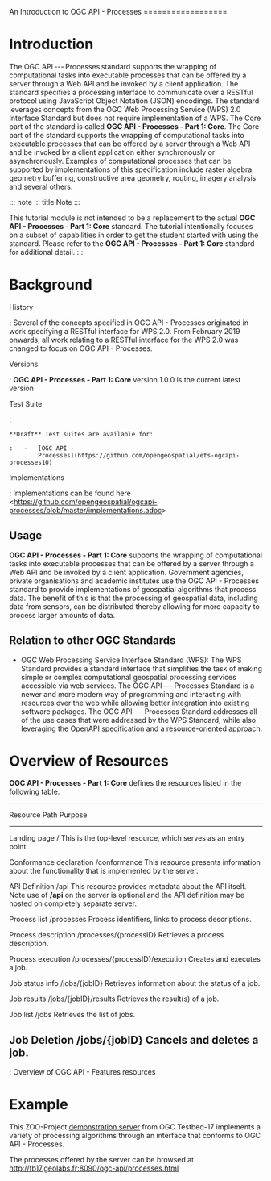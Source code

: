 An Introduction to OGC API - Processes ==================

# Introduction

The OGC API --- Processes standard supports the wrapping of
computational tasks into executable processes that can be offered by a
server through a Web API and be invoked by a client application. The
standard specifies a processing interface to communicate over a RESTful
protocol using JavaScript Object Notation (JSON) encodings. The standard
leverages concepts from the OGC Web Processing Service (WPS) 2.0
Interface Standard but does not require implementation of a WPS. The
Core part of the standard is called **OGC API - Processes - Part 1:
Core**. The Core part of the standard supports the wrapping of
computational tasks into executable processes that can be offered by a
server through a Web API and be invoked by a client application either
synchronously or asynchronously. Examples of computational processes
that can be supported by implementations of this specification include
raster algebra, geometry buffering, constructive area geometry, routing,
imagery analysis and several others.

::: note
::: title
Note
:::

This tutorial module is not intended to be a replacement to the actual
**OGC API - Processes - Part 1: Core** standard. The tutorial
intentionally focuses on a subset of capabilities in order to get the
student started with using the standard. Please refer to the **OGC API -
Processes - Part 1: Core** standard for additional detail.
:::

# Background

History

:   Several of the concepts specified in OGC API - Processes originated
    in work specifying a RESTful interface for WPS 2.0. From February
    2019 onwards, all work relating to a RESTful interface for the WPS
    2.0 was changed to focus on OGC API - Processes.

Versions

:   **OGC API - Processes - Part 1: Core** version 1.0.0 is the current
    latest version

Test Suite

:   

    **Draft** Test suites are available for:

    :   -   [OGC API -
            Processes](https://github.com/opengeospatial/ets-ogcapi-processes10)

Implementations

:   Implementations can be found here
    \<<https://github.com/opengeospatial/ogcapi-processes/blob/master/implementations.adoc>\>

## Usage

**OGC API - Processes - Part 1: Core** supports the wrapping of
computational tasks into executable processes that can be offered by a
server through a Web API and be invoked by a client application.
Government agencies, private organisations and academic institutes use
the OGC API - Processes standard to provide implementations of
geospatial algorithms that process data. The benefit of this is that the
processing of geospatial data, including data from sensors, can be
distributed thereby allowing for more capacity to process larger amounts
of data.

## Relation to other OGC Standards

-   OGC Web Processing Service Interface Standard (WPS): The WPS
    Standard provides a standard interface that simplifies the task of
    making simple or complex computational geospatial processing
    services accessible via web services. The OGC API --- Processes
    Standard is a newer and more modern way of programming and
    interacting with resources over the web while allowing better
    integration into existing software packages. The OGC
    API --- Processes Standard addresses all of the use cases that were
    addressed by the WPS Standard, while also leveraging the OpenAPI
    specification and a resource-oriented approach.

# Overview of Resources

**OGC API - Processes - Part 1: Core** defines the resources listed in
the following table.

  -------------------------------------------------------------------------------
  Resource                     Path                               Purpose
  ---------------------------- ---------------------------------- ---------------
  Landing page                 /                                  This is the
                                                                  top-level
                                                                  resource, which
                                                                  serves as an
                                                                  entry point.

  Conformance declaration      /conformance                       This resource
                                                                  presents
                                                                  information
                                                                  about the
                                                                  functionality
                                                                  that is
                                                                  implemented by
                                                                  the server.

  API Definition               /api                               This resource
                                                                  provides
                                                                  metadata about
                                                                  the API itself.
                                                                  Note use of
                                                                  **/api** on the
                                                                  server is
                                                                  optional and
                                                                  the API
                                                                  definition may
                                                                  be hosted on
                                                                  completely
                                                                  separate
                                                                  server.

  Process list                 /processes                         Process
                                                                  identifiers,
                                                                  links to
                                                                  process
                                                                  descriptions.

  Process description          /processes/{processID}             Retrieves a
                                                                  process
                                                                  description.

  Process execution            /processes/{processID}/execution   Creates and
                                                                  executes a job.

  Job status info              /jobs/{jobID}                      Retrieves
                                                                  information
                                                                  about the
                                                                  status of a
                                                                  job.

  Job results                  /jobs/{jobID}/results              Retrieves the
                                                                  result(s) of a
                                                                  job.

  Job list                     /jobs                              Retrieves the
                                                                  list of jobs.

  Job Deletion                 /jobs/{jobID}                      Cancels and
                                                                  deletes a job.
  -------------------------------------------------------------------------------

  : Overview of OGC API - Features resources

# Example

This ZOO-Project [demonstration
server](http://tb17.geolabs.fr:8090/ogc-api/index.html) from OGC
Testbed-17 implements a variety of processing algorithms through an
interface that conforms to OGC API - Processes.

The processes offered by the server can be browsed at
<http://tb17.geolabs.fr:8090/ogc-api/processes.html>
